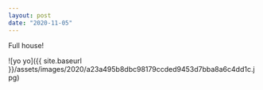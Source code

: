 ```yaml
---
layout: post
date: "2020-11-05"
---
```


Full house!

![yo yo]({{ site.baseurl }}/assets/images/2020/a23a495b8dbc98179ccded9453d7bba8a6c4dd1c.jpg)
